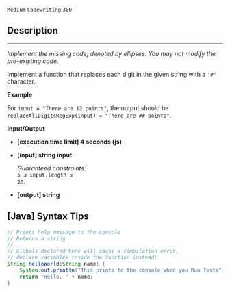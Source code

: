 `Medium`	`Codewriting` 	`300`

## Description

---

_Implement the missing code, denoted by ellipses. You may not modify the pre-existing code._

Implement a function that replaces each digit in the given string with a <code>'#'</code> character.

**Example**

For <code>input = "There are 12 points"</code>, the output should be
<code>replaceAllDigitsRegExp(input) = "There are ## points"</code>.

**Input/Output**

- **[execution time limit] 4 seconds (js)**
- **[input] string input**

  _Guaranteed constraints:_<br>
  <code>5 ≤ input.length ≤ 20</code>.

* **[output] string**

## [Java] Syntax Tips

``` java
// Prints help message to the console
// Returns a string
// 
// Globals declared here will cause a compilation error,
// declare variables inside the function instead!
String helloWorld(String name) {
    System.out.println("This prints to the console when you Run Tests");
    return "Hello, " + name;
}
```
